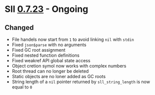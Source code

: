 # Sll [0.7.23] - Ongoing

## Changed

- File handels now start from `1` to avoid linking `nil` with `stdin`
- Fixed `json$parse` with no arguments
- Fixed GC root assignment
- Fixed nested function definitions
- Fixed weakref API global state access
- Object cretion symol now works with complex numbers
- Root thread can no longer be deleted
- Static objects are no loner added as GC roots
- String length of a `nil` pointer returned by `sll_string_length` is now equal to `0`

[0.7.23]: https://github.com/sl-lang/sll/compare/sll-v0.7.22...main

